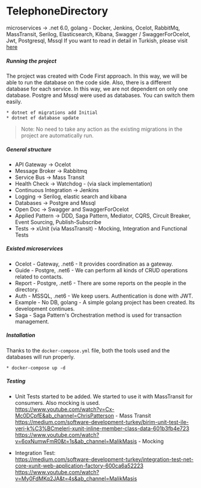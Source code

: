 ﻿# TelephoneDirectory
microservices -> .net 6.0, golang - Docker, Jenkins, Ocelot, RabbitMq, MassTransit, Serilog, Elasticsearch, Kibana, Swagger / SwaggerForOcelot, Jwt, Postgresql, Mssql
If you want to read in detail in Turkish, please visit [here](https://medium.com/software-development-turkey/mikroservis-maceram-1e070463d0ea)

##### Running the project

The project was created with Code First approach. In this way, we will be able to run the database on the code side.
Also, there is a different database for each service. In this way, we are not dependent on only one database.
Postgre and Mssql were used as databases. You can switch them easily.

```
* dotnet ef migrations add Initial
* dotnet ef database update
```
> Note: No need to take any action as the existing migrations in the project are automatically run.

##### General structure
- API Gateway -> Ocelot
- Message Broker -> Rabbitmq
- Service Bus -> Mass Transit
- Health Check -> Watchdog - (via slack implementation)
- Continuous Integration -> Jenkins
- Logging -> Serilog, elastic search and kibana
- Databases -> Postgre and Mssql
- Open Doc -> Swagger and SwaggerForOcelot
- Applied Pattern -> DDD, Saga Pattern, Mediator, CQRS, Circuit Breaker, Event Sourcing, Publish-Subscribe
- Tests -> xUnit (via MassTransit) - Mocking, Integration and Functional Tests

##### Existed microservices
- Ocelot - Gateway, .net6  - It provides coordination as a gateway.
- Guide - Postgre, .net6 - We can perform all kinds of CRUD operations related to contacts.
- Report - Postgre, .net6 - There are some reports on the people in the directory.
- Auth - MSSQL, .net6 - We keep users. Authentication is done with JWT.
- Example - No DB, golang - A simple golang project has been created. Its development continues.
- Saga - Saga Pattern's Orchestration method is used for transaction management.

##### Installation
Thanks to the `docker-compose.yml` file, both the tools used and the databases will run properly.
```
* docker-compose up -d
```

##### Testing
- Unit Tests started to be added. We started to use it with MassTransit for consumers. Also mocking is used.<br />
https://www.youtube.com/watch?v=Cx-Mc0DCpfE&ab_channel=ChrisPatterson - Mass Transit <br />
https://medium.com/software-development-turkey/birim-unit-test-ile-veri-k%C3%BCmeleri-xunit-inline-member-class-data-601b3fb4e723 <br />
https://www.youtube.com/watch?v=6oxNumwFmR0&t=1s&ab_channel=MalikMasis - Mocking

- Integration Test: <br />
https://medium.com/software-development-turkey/integration-test-net-core-xunit-web-application-factory-600ca6a52223 <br />
https://www.youtube.com/watch?v=My0FdMKq2JA&t=4s&ab_channel=MalikMasis
